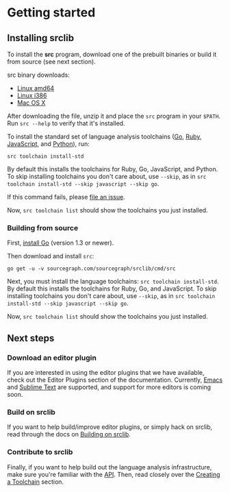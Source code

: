 # Getting started

## Installing srclib

To install the **src** program, download one of the prebuilt binaries or build
it from source (see next section).

src binary downloads:

* [Linux amd64](https://api.equinox.io/1/Applications/ap_BQxVz1iWMxmjQnbVGd85V58qz6/Updates/Asset/src.zip?os=linux&arch=amd64&channel=stable)
* [Linux i386](https://api.equinox.io/1/Applications/ap_BQxVz1iWMxmjQnbVGd85V58qz6/Updates/Asset/src.zip?os=linux&arch=386&channel=stable)
* [Mac OS X](https://api.equinox.io/1/Applications/ap_BQxVz1iWMxmjQnbVGd85V58qz6/Updates/Asset/src.zip?os=darwin&arch=amd64&channel=stable)

After downloading the file, unzip it and place the `src` program in your
`$PATH`. Run `src --help` to verify that it's installed.

To install the standard set of language analysis toolchains
([Go](toolchains/go.md), [Ruby](toolchains/ruby.md),
[JavaScript](toolchains/javascript.md), and [Python](toolchains/python.md)), run:

```
src toolchain install-std
```

By default this installs the toolchains for Ruby, Go, JavaScript, and Python. To skip installing toolchains you don't care about, use `--skip`, as in `src toolchain install-std --skip javascript --skip go`.

If this command fails, please
[file an issue](https://github.com/sourcegraph/srclib/issues).

Now, `src toolchain list` should show the toolchains you just installed.

### Building from source

First, [install Go](http://golang.org/doc/install) (version 1.3 or newer).

Then download and install `src`:

```
go get -u -v sourcegraph.com/sourcegraph/srclib/cmd/src
```

Next, you must install the language toolchains: `src toolchain install-std`. By default this installs the toolchains for Ruby, Go, and JavaScript. To skip installing toolchains you don't care about, use `--skip`, as in `src toolchain install-std --skip javascript --skip go`.

Now, `src toolchain list` should show the toolchains you just installed.

## Next steps

### Download an editor plugin

If you are interested in using the editor plugins that we have available, check
out the Editor Plugins section of the documentation. Currently,
[Emacs](plugins/emacs.md) and [Sublime Text](plugins/sublimetext.md) are
supported, and support for more editors is coming soon.

### Build on srclib

If you want to help build/improve editor plugins, or simply hack on srclib,
read through the docs on [Building on srclib](api/overview.md).

### Contribute to srclib

Finally, if you want to help build out the language analysis infrastructure,
make sure you're familiar with the [API](api/overview.md). Then, read closely over
the [Creating a Toolchain](toolchains/overview.md) section.
